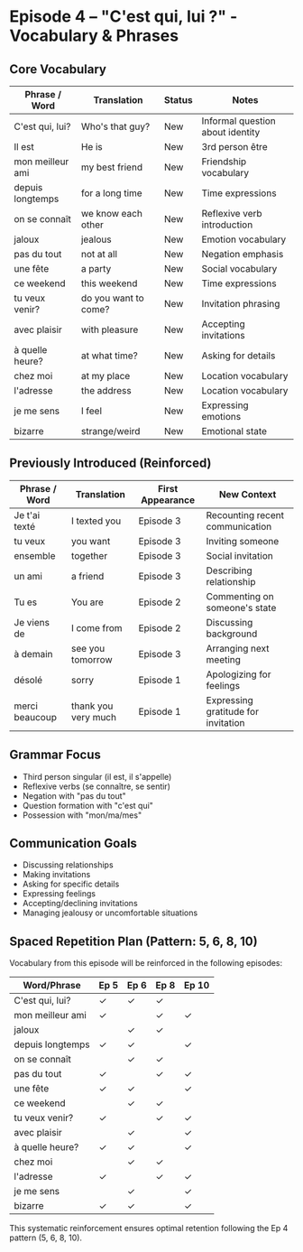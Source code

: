 # Episode 4 – "C'est qui, lui ?" - Vocabulary & Phrases

## Core Vocabulary

| Phrase / Word | Translation              | Status     | Notes                                     |
|---------------|--------------------------|------------|-------------------------------------------|
| C'est qui, lui? | Who's that guy?        | New        | Informal question about identity          |
| Il est        | He is                    | New        | 3rd person être                           |
| mon meilleur ami | my best friend        | New        | Friendship vocabulary                     |
| depuis longtemps | for a long time       | New        | Time expressions                          |
| on se connaît | we know each other       | New        | Reflexive verb introduction               |
| jaloux        | jealous                  | New        | Emotion vocabulary                        |
| pas du tout   | not at all               | New        | Negation emphasis                         |
| une fête      | a party                  | New        | Social vocabulary                         |
| ce weekend    | this weekend             | New        | Time expressions                          |
| tu veux venir? | do you want to come?    | New        | Invitation phrasing                       |
| avec plaisir  | with pleasure            | New        | Accepting invitations                     |
| à quelle heure? | at what time?          | New        | Asking for details                        |
| chez moi      | at my place              | New        | Location vocabulary                       |
| l'adresse     | the address              | New        | Location vocabulary                       |
| je me sens    | I feel                   | New        | Expressing emotions                       |
| bizarre       | strange/weird            | New        | Emotional state                           |

## Previously Introduced (Reinforced)

| Phrase / Word | Translation              | First Appearance | New Context                          |
|---------------|--------------------------|------------------|--------------------------------------|
| Je t'ai texté | I texted you             | Episode 3        | Recounting recent communication      |
| tu veux       | you want                 | Episode 3        | Inviting someone                     |
| ensemble      | together                 | Episode 3        | Social invitation                    |
| un ami        | a friend                 | Episode 3        | Describing relationship              |
| Tu es         | You are                  | Episode 2        | Commenting on someone's state        |
| Je viens de   | I come from              | Episode 2        | Discussing background                |
| à demain      | see you tomorrow         | Episode 3        | Arranging next meeting               |
| désolé        | sorry                    | Episode 1        | Apologizing for feelings             |
| merci beaucoup| thank you very much      | Episode 1        | Expressing gratitude for invitation  |

## Grammar Focus

- Third person singular (il est, il s'appelle)
- Reflexive verbs (se connaître, se sentir)
- Negation with "pas du tout"
- Question formation with "c'est qui"
- Possession with "mon/ma/mes"

## Communication Goals

- Discussing relationships
- Making invitations
- Asking for specific details
- Expressing feelings
- Accepting/declining invitations
- Managing jealousy or uncomfortable situations

## Spaced Repetition Plan (Pattern: 5, 6, 8, 10)

Vocabulary from this episode will be reinforced in the following episodes:

| Word/Phrase       | Ep 5 | Ep 6 | Ep 8 | Ep 10 |
|-------------------|------|------|------|-------|
| C'est qui, lui?    |  ✓   |  ✓   |  ✓   |       |
| mon meilleur ami   |  ✓   |      |  ✓   |   ✓   |
| jaloux            |      |  ✓   |  ✓   |       |
| depuis longtemps  |  ✓   |  ✓   |      |   ✓   |
| on se connaît     |      |  ✓   |  ✓   |       |
| pas du tout       |  ✓   |      |  ✓   |   ✓   |
| une fête          |  ✓   |  ✓   |      |   ✓   |
| ce weekend        |      |  ✓   |  ✓   |       |
| tu veux venir?    |  ✓   |      |  ✓   |   ✓   |
| avec plaisir      |      |  ✓   |      |   ✓   |
| à quelle heure?   |  ✓   |  ✓   |      |   ✓   |
| chez moi          |      |  ✓   |  ✓   |       |
| l'adresse         |  ✓   |      |  ✓   |   ✓   |
| je me sens        |      |  ✓   |      |   ✓   |
| bizarre          |  ✓   |  ✓   |      |   ✓   |

This systematic reinforcement ensures optimal retention following the Ep 4 pattern (5, 6, 8, 10).
